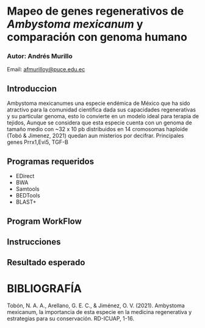 # Mapeo de genes regenerativos de _Ambystoma mexicanum_ y comparación con genoma humano

### Autor: Andrés Murillo
Email: afmurilloy@puce.edu.ec

## Introduccion 

 Ambystoma mexicanumes una especie endémica de México que ha sido atractivo para la comunidad cientifica dada sus capacidades regenerativas y su particular genoma, esto lo convierte en un modelo ideal para terapia de tejidos,
 Aunque se considera que esta especie cuenta con un genoma de tamaño medio con ~32 x 10 pb distribuidos en 14 cromosomas haploide (Tobó & Jimenez, 2021) quedan aun misterios por decifrar. 
 Principales genes Prrx1,Evi5, TGF-B
 

## Programas requeridos

- EDirect
- BWA
- Samtools
- BEDTools
- BLAST+

## Program WorkFlow

## Instrucciones 

## Resultado esperado



# BIBLIOGRAFÍA 
Tobón, N. A. A., Arellano, G. E. C., & Jiménez, O. V. (2021). Ambystoma mexicanum, la importancia de esta especie en la medicina regenerativa y estrategias para su conservación. RD-ICUAP, 1-16.